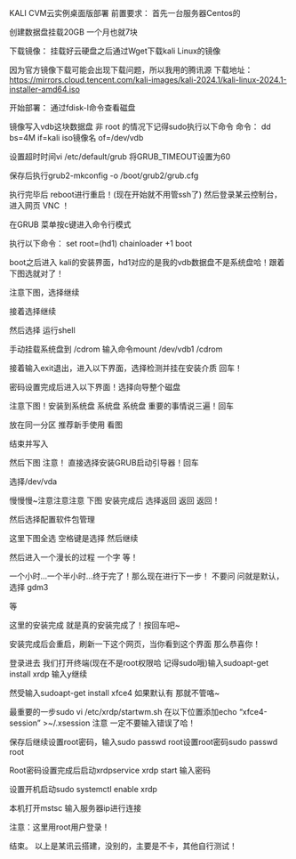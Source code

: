 KALI CVM云实例桌面版部署
前置要求：
首先一台服务器Centos的

创建数据盘挂载20GB 一个月也就7块

下载镜像：
挂载好云硬盘之后通过Wget下载kali Linux的镜像

因为官方镜像下载可能会出现下载问题，所以我用的腾讯源
下载地址：
https://mirrors.cloud.tencent.com/kali-images/kali-2024.1/kali-linux-2024.1-installer-amd64.iso

开始部署：
通过fdisk-l命令查看磁盘

镜像写入vdb这块数据盘 非 root 的情况下记得sudo执行以下命令
命令： 
dd bs=4M if=kali iso镜像名 of=/dev/vdb

设置超时时间vi /etc/default/grub
将GRUB_TIMEOUT设置为60

保存后执行grub2-mkconfig -o /boot/grub2/grub.cfg

执行完毕后 reboot进行重启！(现在开始就不用管ssh了)
然后登录某云控制台，进入网页 VNC ！

在GRUB 菜单按c键进入命令行模式


执行以下命令：
set root=(hd1)
chainloader +1
boot

boot之后进入 kali的安装界面，hd1对应的是我的vdb数据盘不是系统盘哈！跟着下图选就对了！


 

注意下图，选择继续

接着选择继续

然后选择 运行shell



手动挂载系统盘到 /cdrom 输入命令mount /dev/vdb1 /cdrom

接着输入exit退出，进入以下界面，选择检测并挂在安装介质 回车！






密码设置完成后进入以下界面！选择向导整个磁盘

注意下图！安装到系统盘 系统盘 系统盘 重要的事情说三遍！回车

放在同一分区 推荐新手使用 看图

结束并写入



然后下图
注意！ 直接选择安装GRUB启动引导器！回车

选择/dev/vda

慢慢慢~注意注意注意 下图 安装完成后 选择返回 返回 返回！

然后选择配置软件包管理


这里下图全选 空格键是选择 然后继续

然后进入一个漫长的过程 一个字 等！

一个小时...一个半小时...终于完了！那么现在进行下一步！
不要问 问就是默认，选择 gdm3

等

这里的安装完成 就是真的安装完成了！按回车吧~

安装完成后会重启，刷新一下这个网页，当你看到这个界面 那么恭喜你！

登录进去 我们打开终端(现在不是root权限哈 记得sudo哦)输入sudoapt-get install xrdp
输入y继续

然受输入sudoapt-get install xfce4
如果默认有 那就不管咯~

最重要的一步sudo vi /etc/xrdp/startwm.sh
在以下位置添加echo “xfce4-session” >~/.xsession
注意 一定不要输入错误了哈！

保存后继续设置root密码，输入sudo passwd root设置root密码sudo passwd root

Root密码设置完成后启动xrdpservice xrdp start
输入密码

设置开机启动sudo systemctl enable xrdp

本机打开mstsc 输入服务器ip进行连接

注意：这里用root用户登录！

结束。
以上是某讯云搭建，没别的，主要是不卡，其他自行测试！
